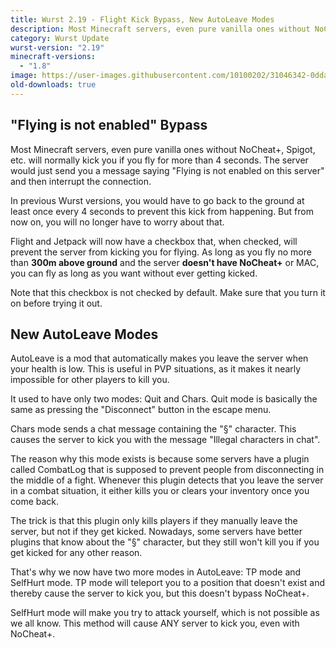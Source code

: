```yaml
---
title: Wurst 2.19 - Flight Kick Bypass, New AutoLeave Modes
description: Most Minecraft servers, even pure vanilla ones without NoCheat+, Spigot, etc. will normally kick you if you fly for more than 4 seconds.
category: Wurst Update
wurst-version: "2.19"
minecraft-versions:
  - "1.8"
image: https://user-images.githubusercontent.com/10100202/31046342-0ddaf7d0-a5f7-11e7-8222-74b2b0414ebf.jpg
old-downloads: true
---
```

## "Flying is not enabled" Bypass
Most Minecraft servers, even pure vanilla ones without NoCheat+, Spigot, etc. will normally kick you if you fly for more than 4 seconds. The server would just send you a message saying "Flying is not enabled on this server" and then interrupt the connection.

In previous Wurst versions, you would have to go back to the ground at least once every 4 seconds to prevent this kick from happening. But from now on, you will no longer have to worry about that.

Flight and Jetpack will now have a checkbox that, when checked, will prevent the server from kicking you for flying. As long as you fly no more than **300m above ground** and the server **doesn't have NoCheat+** or MAC, you can fly as long as you want without ever getting kicked.

Note that this checkbox is not checked by default. Make sure that you turn it on before trying it out.



## New AutoLeave Modes
AutoLeave is a mod that automatically makes you leave the server when your health is low. This is useful in PVP situations, as it makes it nearly impossible for other players to kill you.

It used to have only two modes: Quit and Chars. Quit mode is basically the same as pressing the "Disconnect" button in the escape menu.

Chars mode sends a chat message containing the "§" character. This causes the server to kick you with the message "Illegal characters in chat".

The reason why this mode exists is because some servers have a plugin called CombatLog that is supposed to prevent people from disconnecting in the middle of a fight. Whenever this plugin detects that you leave the server in a combat situation, it either kills you or clears your inventory once you come back.

The trick is that this plugin only kills players if they manually leave the server, but not if they get kicked. Nowadays, some servers have better plugins that know about the "§" character, but they still won't kill you if you get kicked for any other reason.

That's why we now have two more modes in AutoLeave: TP mode and SelfHurt mode. TP mode will teleport you to a position that doesn't exist and thereby cause the server to kick you, but this doesn't bypass NoCheat+.

SelfHurt mode will make you try to attack yourself, which is not possible as we all know. This method will cause ANY server to kick you, even with NoCheat+.
